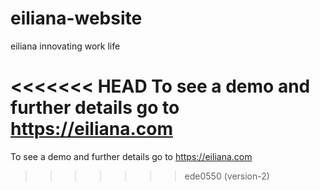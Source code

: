 # eiliana-website

eiliana innovating work life

<<<<<<< HEAD
To see a demo and further details go to https://eiliana.com
=======
To see a demo and further details go to https://eiliana.com
>>>>>>> ede0550 (version-2)
